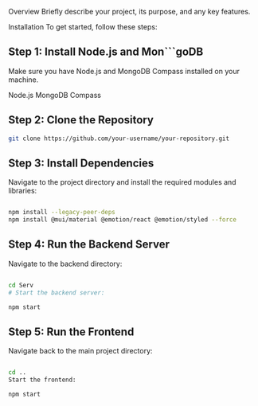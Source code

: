 Overview
Briefly describe your project, its purpose, and any key features.

Installation
To get started, follow these steps:

## Step 1: Install Node.js and Mon```goDB
Make sure you have Node.js and MongoDB Compass installed on your machine.

Node.js
MongoDB Compass
## Step 2: Clone the Repository

```bash
git clone https://github.com/your-username/your-repository.git

```
## Step 3: Install Dependencies
Navigate to the project directory and install the required modules and libraries:

```bash

npm install --legacy-peer-deps
npm install @mui/material @emotion/react @emotion/styled --force
```
## Step 4: Run the Backend Server

Navigate to the backend directory:

```bash

cd Serv
# Start the backend server:

npm start
```

## Step 5: Run the Frontend

Navigate back to the main project directory:

```bash

cd ..
Start the frontend:

npm start
```
